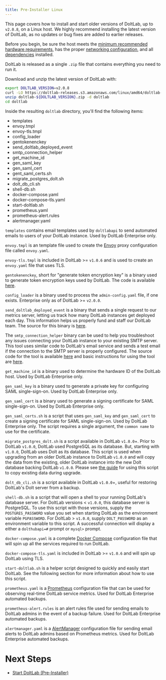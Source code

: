 ```yaml
---
title: Pre-Installer Linux
---
```


This page covers how to install and start older versions of DoltLab, up to `v2.0.8`, on a Linux host. We highly recommend installing the latest version of DoltLab, as no updates or bug fixes are added to earlier releases.

Before you begin, be sure the host meets the [minimum recommended hardware requirements](./README.md#minimum-recommended-hardware), has the proper [networking configuration](./README.md#networking-requirements), and all [dependencies](./README.md#dependencies) installed.

DoltLab is released as a single `.zip` file that contains everything you need to run it.

Download and unzip the latest version of DoltLab with:

```bash
export DOLTLAB_VERSION=v2.0.8
curl -LO https://doltlab-releases.s3.amazonaws.com/linux/amd64/doltlab-${DOLTLAB_VERSION}.zip
unzip doltlab-${DOLTLAB_VERSION}.zip -d doltlab
cd doltlab
```

Inside the resulting `doltlab` directory, you'll find the following items:

- templates
- envoy.tmpl
- envoy-tls.tmpl
- config_loader
- gentokenenckey
- send_doltlab_deployed_event
- smtp_connection_helper
- get_machine_id
- gen_saml_key
- gen_saml_cert
- gent_saml_certs.sh
- migrate_postgres_dolt.sh
- dolt_db_cli.sh
- shell-db.sh
- docker-compose.yaml
- docker-compose-tls.yaml
- start-doltlab.sh
- prometheus.yaml
- prometheus-alert.rules
- alertmanager.yaml

`templates` contains email templates used by `doltlabapi` to send automated emails to users of your DoltLab instance. Used by DoltLab Enterprise only.

`envoy.tmpl` is an template file used to create the [Envoy](https://www.envoyproxy.io/) proxy configuration file called `envoy.yaml`.

`envoy-tls.tmpl` is included in DoltLab >= `v1.0.6` and is used to create an `envoy.yaml` file that uses TLS.

`gentokenenckey`, short for "generate token encryption key" is a binary used to generate token encryption keys used by DoltLab. The code is available [here](https://gist.github.com/coffeegoddd/9b1acb07baaa72c8173a2e7b11dacb80).

`config_loader` is a binary used to process the `admin-config.yaml` file, if one exists. Enterprise only as of DoltLab >= `v2.0.0`.

`send_doltlab_deployed_event` is a binary that sends a single request to our metrics server, letting us track how many DoltLab instances get deployed each day. This information helps us properly fund and staff our DoltLab team. The source for this binary is [here](https://gist.github.com/coffeegoddd/cc1c7c765af56f6523bc5faffbc19e7a).

The `smtp_connection_helper` binary can be used to help you troubleshoot any issues connecting your DoltLab instance to your existing SMTP server. This tool uses similar code to DoltLab's email service and sends a test email if the connection to the SMTP server is properly configured. The source code for the tool is available [here](https://gist.github.com/coffeegoddd/66f5aeec98640ff8a22a1b6910826667) and basic instructions for using the tool are [here](../pre-installer-administrator-guide.md#troubleshoot-smtp-connection).

`get_machine_id` is a binary used to determine the hardware ID of the DoltLab host. Used by DoltLab Enterprise only.

`gen_saml_key` is a binary used to generate a private key for configuring SAML single-sign-on. Used by DoltLab Enterprise only.

`gen_saml_cert` is a binary used to generate a signing certificate for SAML single-sign-on. Used by DoltLab Enterprise only.

`gen_saml_certs.sh` is a script that uses `gen_saml_key` and `gen_saml_cert` to create a signing certificate for SAML single-sign-on. Used by DoltLab Enterprise only. The script requires a single argument, the `common name` to use for the certificate.

`migrate_postgres_dolt.sh` is a script available in DoltLab `v1.0.0`+. Prior to DoltLab `v1.0.0`, DoltLab used PostgreSQL as its database. But, starting with `v1.0.0`, DoltLab uses Dolt as its database. This script is used when upgrading from an older DoltLab instance to DoltLab `v1.0.0` and will copy the data from the existing, older DoltLab instance into the new Dolt database backing DoltLab `v1.0.0`. Please see [the guide](../upgrading.md#upgrade-from-doltlab-v0.8.4-to-v1.0.0) for using this script to copy existing data during upgrade.

`dolt_db_cli.sh` is a script available in DoltLab `v1.0.0`+, useful for restoring DoltLab's Dolt server from a backup.

`shell-db.sh` is a script that will open a shell to your running DoltLab's database server. For DoltLab versions < `v1.0.0`, this database server is PostgreSQL. To use this script with those versions, supply the `POSTGRES_PASSWORD` value you set when starting DoltLab as the environment variable `PGPASSWORD`. For DoltLab > `v1.0.0`, supply `DOLT_PASSWORD` as an environment variable to this script. A successful connection will display a either a `dolthubapi=#` prompt or `mysql>` prompt.

`docker-compose.yaml` is a complete [Docker Compose](https://docs.docker.com/compose/) configuration file that will spin up all the services required to run DoltLab.

`docker-compose-tls.yaml` is included in DoltLab >= `v1.0.6` and will spin up DoltLab using TLS.

`start-doltlab.sh` is a helper script designed to quickly and easily start DoltLab. See the following section for more information about how to use this script.

`prometheus.yaml` is a [Prometheus](https://prometheus.io/) configuration file that can be used for observing real-time DoltLab service metrics. Used for DoltLab Enterprise automated backups.

`prometheus-alert.rules` is an alert rules file used for sending emails to DoltLab admins in the event of a backup failure. Used for DoltLab Enterprise automated backups.

`alertmanager.yaml` is a [AlertManager](https://prometheus.io/docs/alerting/latest/alertmanager/) configuration file for sending email alerts to DoltLab admins based on Prometheus metrics. Used for DoltLab Enterprise automated backups.

# Next Steps

- [Start DoltLab (Pre-Installer)](./start-doltlab-pre-installer.md)
